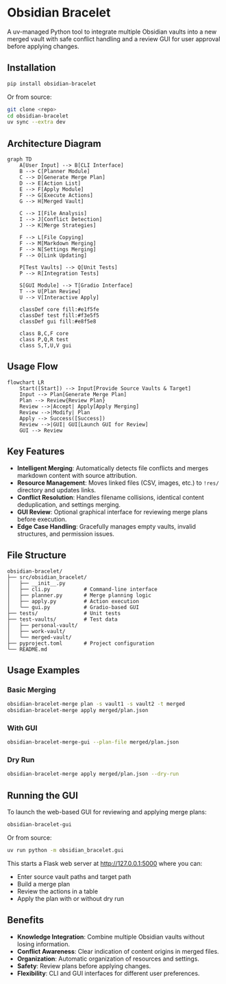 # Obsidian Bracelet

A uv-managed Python tool to integrate multiple Obsidian vaults into a new merged vault with safe conflict handling and a review GUI for user approval before applying changes.

## Installation

```bash
pip install obsidian-bracelet
```

Or from source:

```bash
git clone <repo>
cd obsidian-bracelet
uv sync --extra dev
```

## Architecture Diagram

```mermaid
graph TD
    A[User Input] --> B[CLI Interface]
    B --> C[Planner Module]
    C --> D[Generate Merge Plan]
    D --> E[Action List]
    E --> F[Apply Module]
    F --> G[Execute Actions]
    G --> H[Merged Vault]

    C --> I[File Analysis]
    I --> J[Conflict Detection]
    J --> K[Merge Strategies]

    F --> L[File Copying]
    F --> M[Markdown Merging]
    F --> N[Settings Merging]
    F --> O[Link Updating]

    P[Test Vaults] --> Q[Unit Tests]
    P --> R[Integration Tests]

    S[GUI Module] --> T[Gradio Interface]
    T --> U[Plan Review]
    U --> V[Interactive Apply]

    classDef core fill:#e1f5fe
    classDef test fill:#f3e5f5
    classDef gui fill:#e8f5e8

    class B,C,F core
    class P,Q,R test
    class S,T,U,V gui
```

## Usage Flow

```mermaid
flowchart LR
    Start([Start]) --> Input[Provide Source Vaults & Target]
    Input --> Plan[Generate Merge Plan]
    Plan --> Review{Review Plan}
    Review -->|Accept| Apply[Apply Merging]
    Review -->|Modify| Plan
    Apply --> Success([Success])
    Review -->|GUI| GUI[Launch GUI for Review]
    GUI --> Review
```

## Key Features

- **Intelligent Merging**: Automatically detects file conflicts and merges markdown content with source attribution.
- **Resource Management**: Moves linked files (CSV, images, etc.) to `!res/` directory and updates links.
- **Conflict Resolution**: Handles filename collisions, identical content deduplication, and settings merging.
- **GUI Review**: Optional graphical interface for reviewing merge plans before execution.
- **Edge Case Handling**: Gracefully manages empty vaults, invalid structures, and permission issues.

## File Structure

```
obsidian-bracelet/
├── src/obsidian_bracelet/
│   ├── __init__.py
│   ├── cli.py           # Command-line interface
│   ├── planner.py       # Merge planning logic
│   ├── apply.py         # Action execution
│   └── gui.py           # Gradio-based GUI
├── tests/               # Unit tests
├── test-vaults/         # Test data
│   ├── personal-vault/
│   ├── work-vault/
│   └── merged-vault/
├── pyproject.toml       # Project configuration
└── README.md
```

## Usage Examples

### Basic Merging
```bash
obsidian-bracelet-merge plan -s vault1 -s vault2 -t merged
obsidian-bracelet-merge apply merged/plan.json
```

### With GUI
```bash
obsidian-bracelet-merge-gui --plan-file merged/plan.json
```

### Dry Run
```bash
obsidian-bracelet-merge apply merged/plan.json --dry-run
```

## Running the GUI

To launch the web-based GUI for reviewing and applying merge plans:

```bash
obsidian-bracelet-gui
```

Or from source:

```bash
uv run python -m obsidian_bracelet.gui
```

This starts a Flask web server at http://127.0.0.1:5000 where you can:

- Enter source vault paths and target path
- Build a merge plan
- Review the actions in a table
- Apply the plan with or without dry run

## Benefits

- **Knowledge Integration**: Combine multiple Obsidian vaults without losing information.
- **Conflict Awareness**: Clear indication of content origins in merged files.
- **Organization**: Automatic organization of resources and settings.
- **Safety**: Review plans before applying changes.
- **Flexibility**: CLI and GUI interfaces for different user preferences.

